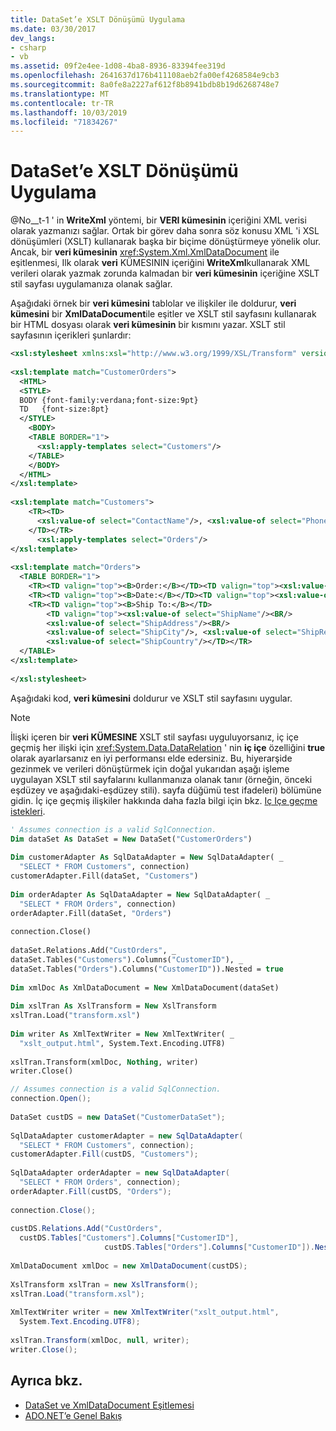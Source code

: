 ```yaml
---
title: DataSet’e XSLT Dönüşümü Uygulama
ms.date: 03/30/2017
dev_langs:
- csharp
- vb
ms.assetid: 09f2e4ee-1d08-4ba8-8936-83394fee319d
ms.openlocfilehash: 2641637d176b411108aeb2fa00ef4268584e9cb3
ms.sourcegitcommit: 8a0fe8a2227af612f8b8941bdb8b19d6268748e7
ms.translationtype: MT
ms.contentlocale: tr-TR
ms.lasthandoff: 10/03/2019
ms.locfileid: "71834267"
---
```

# <a name="applying-an-xslt-transform-to-a-dataset"></a>DataSet’e XSLT Dönüşümü Uygulama

@No__t-1 ' in **WriteXml** yöntemi, bir **VERI kümesinin** içeriğini XML verisi olarak yazmanızı sağlar. Ortak bir görev daha sonra söz konusu XML 'i XSL dönüşümleri (XSLT) kullanarak başka bir biçime dönüştürmeye yönelik olur. Ancak, bir **veri kümesinin** <xref:System.Xml.XmlDataDocument> ile eşitlenmesi, Ilk olarak **veri** KÜMESININ içeriğini **WriteXml**kullanarak XML verileri olarak yazmak zorunda kalmadan bir **veri kümesinin** içeriğine XSLT stil sayfası uygulamanıza olanak sağlar.  
  
 Aşağıdaki örnek bir **veri kümesini** tablolar ve ilişkiler ile doldurur, **veri kümesini** bir **XmlDataDocument**ile eşitler ve XSLT stil sayfasını kullanarak bir HTML dosyası olarak **veri kümesinin** bir kısmını yazar. XSLT stil sayfasının içerikleri şunlardır:
  
```xml  
<xsl:stylesheet xmlns:xsl="http://www.w3.org/1999/XSL/Transform" version="1.0">  
  
<xsl:template match="CustomerOrders">  
  <HTML>  
  <STYLE>  
  BODY {font-family:verdana;font-size:9pt}  
  TD   {font-size:8pt}  
  </STYLE>  
    <BODY>  
    <TABLE BORDER="1">  
      <xsl:apply-templates select="Customers"/>  
    </TABLE>  
    </BODY>  
  </HTML>  
</xsl:template>  
  
<xsl:template match="Customers">  
    <TR><TD>  
      <xsl:value-of select="ContactName"/>, <xsl:value-of select="Phone"/><BR/>  
    </TD></TR>  
      <xsl:apply-templates select="Orders"/>  
</xsl:template>  
  
<xsl:template match="Orders">  
  <TABLE BORDER="1">  
    <TR><TD valign="top"><B>Order:</B></TD><TD valign="top"><xsl:value-of select="OrderID"/></TD></TR>  
    <TR><TD valign="top"><B>Date:</B></TD><TD valign="top"><xsl:value-of select="OrderDate"/></TD></TR>  
    <TR><TD valign="top"><B>Ship To:</B></TD>  
        <TD valign="top"><xsl:value-of select="ShipName"/><BR/>  
        <xsl:value-of select="ShipAddress"/><BR/>  
        <xsl:value-of select="ShipCity"/>, <xsl:value-of select="ShipRegion"/>  <xsl:value-of select="ShipPostalCode"/><BR/>  
        <xsl:value-of select="ShipCountry"/></TD></TR>  
  </TABLE>  
</xsl:template>  
  
</xsl:stylesheet>  
```  
  
 Aşağıdaki kod, **veri kümesini** doldurur ve XSLT stil sayfasını uygular.  
  
> [!NOTE]
> İlişki içeren bir **veri KÜMESINE** XSLT stil sayfası uyguluyorsanız, iç içe geçmiş her ilişki için <xref:System.Data.DataRelation> ' nin **iç içe** özelliğini **true** olarak ayarlarsanız en iyi performansı elde edersiniz. Bu, hiyerarşide gezinmek ve verileri dönüştürmek için doğal yukarıdan aşağı işleme uygulayan XSLT stil sayfalarını kullanmanıza olanak tanır (örneğin, önceki eşdüzey ve aşağıdaki-eşdüzey stili). sayfa düğümü test ifadeleri) bölümüne gidin. İç içe geçmiş ilişkiler hakkında daha fazla bilgi için bkz. [Iç Içe geçme istekleri](nesting-datarelations.md).  
  
```vb  
' Assumes connection is a valid SqlConnection.  
Dim dataSet As DataSet = New DataSet("CustomerOrders")  
  
Dim customerAdapter As SqlDataAdapter = New SqlDataAdapter( _  
  "SELECT * FROM Customers", connection)  
customerAdapter.Fill(dataSet, "Customers")  
  
Dim orderAdapter As SqlDataAdapter = New SqlDataAdapter( _  
  "SELECT * FROM Orders", connection)  
orderAdapter.Fill(dataSet, "Orders")  
  
connection.Close()  
  
dataSet.Relations.Add("CustOrders", _  
dataSet.Tables("Customers").Columns("CustomerID"), _  
dataSet.Tables("Orders").Columns("CustomerID")).Nested = true  
  
Dim xmlDoc As XmlDataDocument = New XmlDataDocument(dataSet)   
  
Dim xslTran As XslTransform = New XslTransform  
xslTran.Load("transform.xsl")  
  
Dim writer As XmlTextWriter = New XmlTextWriter( _  
  "xslt_output.html", System.Text.Encoding.UTF8)  
  
xslTran.Transform(xmlDoc, Nothing, writer)  
writer.Close()  
```  
  
```csharp  
// Assumes connection is a valid SqlConnection.  
connection.Open();  
  
DataSet custDS = new DataSet("CustomerDataSet");  
  
SqlDataAdapter customerAdapter = new SqlDataAdapter(  
  "SELECT * FROM Customers", connection);  
customerAdapter.Fill(custDS, "Customers");  
  
SqlDataAdapter orderAdapter = new SqlDataAdapter(  
  "SELECT * FROM Orders", connection);  
orderAdapter.Fill(custDS, "Orders");  
  
connection.Close();  
  
custDS.Relations.Add("CustOrders",  
  custDS.Tables["Customers"].Columns["CustomerID"],  
                     custDS.Tables["Orders"].Columns["CustomerID"]).Nested = true;  
  
XmlDataDocument xmlDoc = new XmlDataDocument(custDS);   
  
XslTransform xslTran = new XslTransform();  
xslTran.Load("transform.xsl");  
  
XmlTextWriter writer = new XmlTextWriter("xslt_output.html",   
  System.Text.Encoding.UTF8);  
  
xslTran.Transform(xmlDoc, null, writer);  
writer.Close();  
```  
  
## <a name="see-also"></a>Ayrıca bkz.

- [DataSet ve XmlDataDocument Eşitlemesi](dataset-and-xmldatadocument-synchronization.md)
- [ADO.NET’e Genel Bakış](../ado-net-overview.md)
